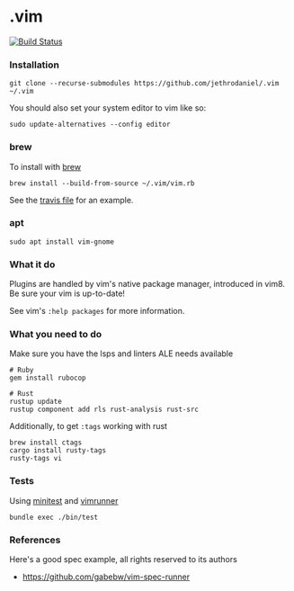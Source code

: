 # .vim

[![Build Status](https://travis-ci.com/jethrodaniel/.vim.svg?token=ySqdnJm9rLt7T1Fsaj2Q&branch=master)](https://travis-ci.com/jethrodaniel/.vim)

### Installation

```
git clone --recurse-submodules https://github.com/jethrodaniel/.vim ~/.vim
```

You should also set your system editor to vim like so:

```
sudo update-alternatives --config editor
```

### brew

To install with [brew](https://brew.sh/)

```
brew install --build-from-source ~/.vim/vim.rb
```

See the [travis file](.travis.yml) for an example.

### apt

```
sudo apt install vim-gnome
```

### What it do

Plugins are handled by vim's native package manager, introduced in vim8.
Be sure your vim is up-to-date!

See vim's `:help packages` for more information.

### What you need to do

Make sure you have the lsps and linters ALE needs available

```
# Ruby
gem install rubocop

# Rust
rustup update
rustup component add rls rust-analysis rust-src
```

Additionally, to get `:tags` working with rust

```
brew install ctags
cargo install rusty-tags
rusty-tags vi
```

### Tests

Using [minitest](https://github.com/seattlerb/minitest) and [vimrunner](https://github.com/AndrewRadev/vimrunner)

```
bundle exec ./bin/test
```

### References

Here's a good spec example, all rights reserved to its authors

- https://github.com/gabebw/vim-spec-runner
